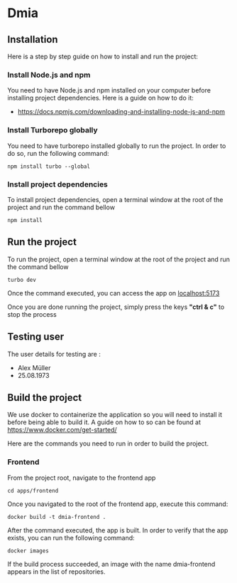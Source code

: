 # Dmia

## Installation
Here is a step by step guide on how to install and run the project:

### Install Node.js and npm
You need to have Node.js and npm installed on your computer before installing project dependencies. Here is a guide on how to do it:
- https://docs.npmjs.com/downloading-and-installing-node-js-and-npm

### Install Turborepo globally
You need to have turborepo installed globally to run the project. In order to do so, run the following command:
```
npm install turbo --global
```

### Install project dependencies
To install project dependencies, open a terminal window at the root of the project and run the command bellow
```
npm install
```

## Run the project
To run the project, open a terminal window at the root of the project and run the command bellow
```
turbo dev
```
Once the command executed, you can access the app on [localhost:5173](http://localhost:5173)

Once you are done running the project, simply press the keys __"ctrl & c"__ to stop the process

## Testing user
The user details for testing are :
- Alex Müller
- 25.08.1973

## Build the project
We use docker to containerize the application so you will need to install it before being able to build it. A guide on how to so can be found at https://www.docker.com/get-started/

Here are the commands you need to run in order to build the project.

### Frontend
From the project root, navigate to the frontend app
```
cd apps/frontend
```

Once you navigated to the root of the frontend app, execute this command:
```
docker build -t dmia-frontend .
```
After the command executed, the app is built. In order to verify that the app exists, you can run the following command:
```
docker images
```
If the build process succeeded, an image with the name dmia-frontend appears in the list of repositories.
